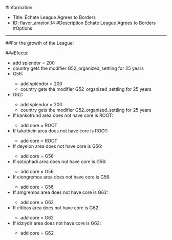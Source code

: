 #Information
 - Title: Échate League Agrees to Borders
 - ID: flavor_ameion.14
#Description
Échate League Agrees to Borders
#Options

___
##For the growth of the League!

###Efects:<ul><li>add splendor = 200</li><li>country gets the modifier G52_organized_settling for 25 years</li><li>G56:</li><ul><li>add splendor = 200</li><li>country gets the modifier G52_organized_settling for 25 years</li></ul><li>G62:</li><ul><li>add splendor = 200</li><li>country gets the modifier G52_organized_settling for 25 years</li></ul><li>If kankotrund area does not have core is ROOT:</li><ul><li>add core = ROOT</li></ul><li>If takothein area does not have core is ROOT:</li><ul><li>add core = ROOT</li></ul><li>If deyeion area does not have core is G56:</li><ul><li>add core = G56</li></ul><li>If sotophadi area does not have core is G56:</li><ul><li>add core = G56</li></ul><li>If eiongremos area does not have core is G56:</li><ul><li>add core = G56</li></ul><li>If amgremos area does not have core is G62:</li><ul><li>add core = G62</li></ul><li>If eltibas area does not have core is G62:</li><ul><li>add core = G62</li></ul><li>If idziydir area does not have core is G62:</li><ul><li>add core = G62</li></ul></ul>
